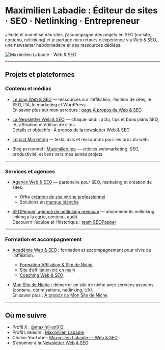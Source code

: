 # Maximilien Labadie : Éditeur de sites · SEO · Netlinking · Entrepreneur

J’édite et monétise des sites, j’accompagne des projets en SEO (on‑site, contenu, netlinking) et je partage mes retours d’expérience via Web & SEO, une newsletter hebdomadaire et des ressources dédiées.

![Maximilien Labadie - Web & SEO](https://cdn.webandseo.fr/wp-content/uploads/2020/12/DSC05931-scaled-e1609211679811.jpg)

---

## Projets et plateformes

### Contenu et médias
- [Le blog Web & SEO](https://www.webandseo.fr/) — ressources sur l’affiliation, l’édition de sites, le SEO, l’IA, le marketing et WordPress.  
  En savoir plus sur mon parcours : [page À propos de Web & SEO](https://www.webandseo.fr/a-propos/)

- [La Newsletter Web & SEO](https://www.webandseo.net/) — chaque lundi : actu, tips et bons plans SEO, IA, affiliation et édition de sites.  
  Détails et objectifs : [À propos de la newsletter Web & SEO](https://www.webandseo.net/about)

- [Impact Marketing](https://www.impactmarketing.fr/) — tests, avis et ressources pour les pros du web.

- Blog personnel : [Maximilien.me](https://maximilien.me/) — articles webmarketing, SEO, productivité, et liens vers mes autres projets.

---

### Services et agences
- [Agence Web & SEO](https://www.webandseo.fr/agence/) — partenaire pour SEO, marketing et création de sites.  
  - Offre [création de site vitrine professionnel](https://www.webandseo.fr/agence/site-vitrine/site-pro/)  
  - Solutions en [marque blanche](https://www.webandseo.fr/agence/marque-blanche/)

- [SEOPepper, agence de netlinking premium](https://www.seopepper.com/) — abonnements netlinking, linking à la carte, contenu, audit.  
  Découvrir l’équipe et l’historique : [team SEOPepper](https://www.seopepper.com/equipe/)

---

### Formation et accompagnement
- [Académie Web & SEO](https://www.webandseo.fr/academie/) : formation et accompagnement pour vivre de l’affiliation.  
  - [Formation Affiliation & Site de Niche](https://www.webandseo.fr/academie/produit/site-de-niche/)  
  - [Site d’affiliation clé en main](https://www.webandseo.fr/academie/produit/site-cle-en-main/)  
  - [Coaching Web & SEO](https://www.webandseo.fr/academie/produit/coaching/)

- [Mon Site de Niche](https://monsitedeniche.com/) : démarrer un site de niche avec services associés (contenu, optimisations, netlinking, UX).  
  En savoir plus : [À propos de Mon Site de Niche](https://monsitedeniche.com/a-propos/)

---

## Où me suivre
- Profil X : [@maximilien912](https://x.com/maximilien912)  
- Profil LinkedIn : [Maximilien Labadie](https://www.linkedin.com/in/mlabadie/)  
- Chaîne YouTube : [Maximilien Labadie — Web & SEO](https://www.youtube.com/c/MaximilienLabadie-WebandSEO)  
- S’abonner à la [Newsletter Web & SEO](https://www.webandseo.net/)

<!---
webandseo/webandseo is a ✨ special ✨ repository because its `README.md` (this file) appears on your GitHub profile.
You can click the Preview link to take a look at your changes.
--->

